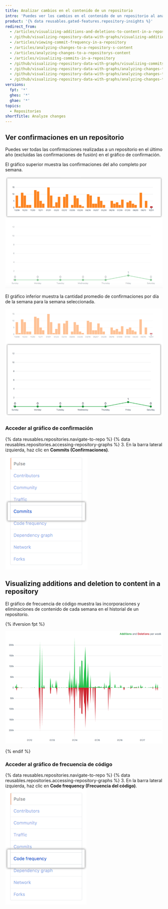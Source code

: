 ```yaml
---
title: Analizar cambios en el contenido de un repositorio
intro: 'Puedes ver los cambios en el contenido de un repositorio al analizar las confirmaciones del repositorio, la frecuencia de confirmación, y las incorporaciones y eliminaciones de contenido.'
product: '{% data reusables.gated-features.repository-insights %}'
redirect_from:
  - /articles/visualizing-additions-and-deletions-to-content-in-a-repository
  - /github/visualizing-repository-data-with-graphs/visualizing-additions-and-deletions-to-content-in-a-repository
  - /articles/viewing-commit-frequency-in-a-repository
  - /articles/analyzing-changes-to-a-repository-s-content
  - /articles/analyzing-changes-to-a-repositorys-content
  - /articles/visualizing-commits-in-a-repository
  - /github/visualizing-repository-data-with-graphs/visualizing-commits-in-a-repository
  - /github/visualizing-repository-data-with-graphs/analyzing-changes-to-a-repositorys-content
  - /github/visualizing-repository-data-with-graphs/analyzing-changes-to-a-repositorys-content/visualizing-commits-in-a-repository
  - /github/visualizing-repository-data-with-graphs/analyzing-changes-to-a-repositorys-content/visualizing-additions-and-deletions-to-content-in-a-repository
versions:
  fpt: '*'
  ghes: '*'
  ghae: '*'
topics:
  - Repositories
shortTitle: Analyze changes
---
```


## Ver confirmaciones en un repositorio

Puedes ver todas las confirmaciones realizadas a un repositorio en el último año (excluidas las confirmaciones de fusión) en el gráfico de confirmación.

El gráfico superior muestra las confirmaciones del año completo por semana.

![Gráfico anual de confirmaciones de un repositorio](/assets/images/help/graphs/repo_commit_activity_year_graph.png)

El gráfico inferior muestra la cantidad promedio de confirmaciones por día de la semana para la semana seleccionada.

![Gráfico semanal de confirmaciones de un repositorio](/assets/images/help/graphs/repo_commit_activity_week_graph.png)

### Acceder al gráfico de confirmación

{% data reusables.repositories.navigate-to-repo %}
{% data reusables.repositories.accessing-repository-graphs %}
3. En la barra lateral izquierda, haz clic en **Commits (Confirmaciones)**. ![Pestaña de confirmaciones](/assets/images/help/graphs/commits_tab.png)

## Visualizing additions and deletion to content in a repository

El gráfico de frecuencia de código muestra las incorporaciones y eliminaciones de contenido de cada semana en el historial de un repositorio.

{% ifversion fpt %}

![Gráfico de frecuencia de código](/assets/images/help/graphs/repo_code_frequency_graph_dotcom.png)

{% endif %}

### Acceder al gráfico de frecuencia de código

{% data reusables.repositories.navigate-to-repo %}
{% data reusables.repositories.accessing-repository-graphs %}
3. En la barra lateral izquierda, haz clic en **Code frequency (Frecuencia del código)**. ![Pestaña de frecuencia de código](/assets/images/help/graphs/code_frequency_tab.png)

